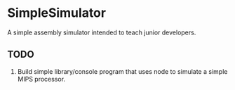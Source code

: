 # SimpleSimulator
A simple assembly simulator intended to teach junior developers.

## TODO

1. Build simple library/console program that uses node to simulate a simple MIPS processor.
